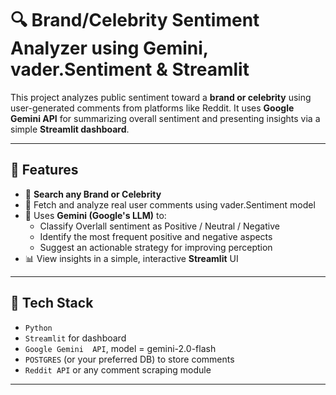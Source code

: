 # 🔍 Brand/Celebrity Sentiment Analyzer using Gemini, vader.Sentiment & Streamlit

This project analyzes public sentiment toward a **brand or celebrity** using user-generated comments from platforms like Reddit. It uses **Google Gemini API** for summarizing overall sentiment and presenting insights via a simple **Streamlit dashboard**.

---

## 🚀 Features

- 🔎 **Search any Brand or Celebrity**
- 💬 Fetch and analyze real user comments using vader.Sentiment model
- 🧠 Uses **Gemini (Google's LLM)** to:
  - Classify Overlall sentiment as Positive / Neutral / Negative
  - Identify the most frequent positive and negative aspects
  - Suggest an actionable strategy for improving perception
- 📊 View insights in a simple, interactive **Streamlit** UI

---

## 🧰 Tech Stack

- `Python`
- `Streamlit` for dashboard
- `Google Gemini  API`, model = gemini-2.0-flash
- `POSTGRES` (or your preferred DB) to store comments
- `Reddit API` or any comment scraping module

---
